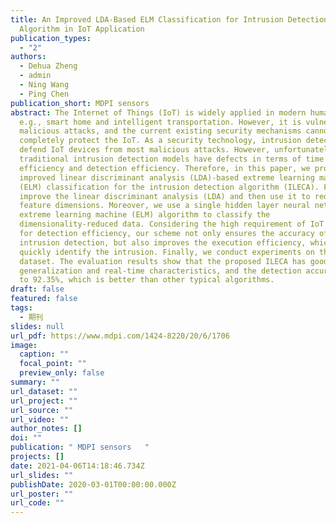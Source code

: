 ```yaml
---
title: An Improved LDA-Based ELM Classification for Intrusion Detection
  Algorithm in IoT Application
publication_types:
  - "2"
authors:
  - Dehua Zheng
  - admin
  - Ning Wang
  - Ping Chen
publication_short: MDPI sensors
abstract: The Internet of Things (IoT) is widely applied in modern human life,
  e.g., smart home and intelligent transportation. However, it is vulnerable to
  malicious attacks, and the current existing security mechanisms cannot
  completely protect the IoT. As a security technology, intrusion detection can
  defend IoT devices from most malicious attacks. However, unfortunately the
  traditional intrusion detection models have defects in terms of time
  efficiency and detection efficiency. Therefore, in this paper, we propose an
  improved linear discriminant analysis (LDA)-based extreme learning machine
  (ELM) classification for the intrusion detection algorithm (ILECA). First, we
  improve the linear discriminant analysis (LDA) and then use it to reduce the
  feature dimensions. Moreover, we use a single hidden layer neural network
  extreme learning machine (ELM) algorithm to classify the
  dimensionality-reduced data. Considering the high requirement of IoT devices
  for detection efficiency, our scheme not only ensures the accuracy of
  intrusion detection, but also improves the execution efficiency, which can
  quickly identify the intrusion. Finally, we conduct experiments on the NSL-KDD
  dataset. The evaluation results show that the proposed ILECA has good
  generalization and real-time characteristics, and the detection accuracy is up
  to 92.35%, which is better than other typical algorithms.
draft: false
featured: false
tags:
  - 期刊
slides: null
url_pdf: https://www.mdpi.com/1424-8220/20/6/1706
image:
  caption: ""
  focal_point: ""
  preview_only: false
summary: ""
url_dataset: ""
url_project: ""
url_source: ""
url_video: ""
author_notes: []
doi: ""
publication: " MDPI sensors   "
projects: []
date: 2021-04-06T14:18:46.734Z
url_slides: ""
publishDate: 2020-03-01T00:00:00.000Z
url_poster: ""
url_code: ""
---
```

